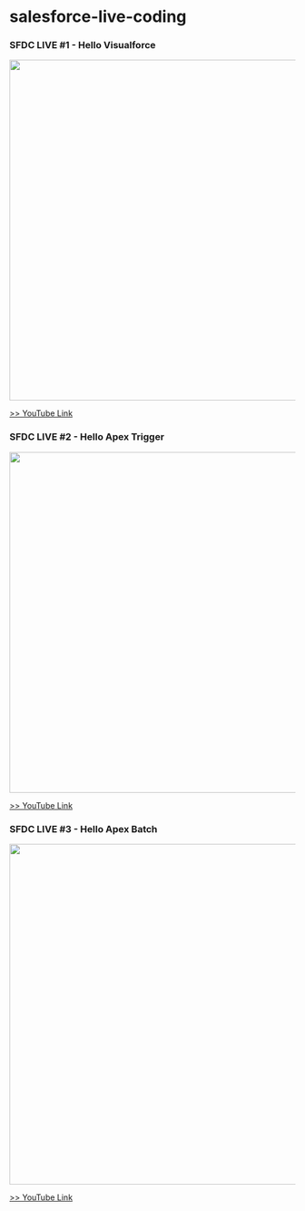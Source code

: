 # salesforce-live-coding
### SFDC LIVE #1 - Hello Visualforce
<img src="http://f.st-hatena.com/images/fotolife/t/tyoshikawa1106/20150731/20150731222156.png?1438348930" width="600" />

<a href="https://www.youtube.com/watch?v=ePMVZfFHQ0k">>> YouTube Link</a>
  
### SFDC LIVE #2 - Hello Apex Trigger
<img src="http://f.st-hatena.com/images/fotolife/t/tyoshikawa1106/20150731/20150731222521.png" width="600" />

<a href="https://www.youtube.com/watch?v=Vs7rtPSJr_E">>> YouTube Link</a>

### SFDC LIVE #3 - Hello Apex Batch
<img src="http://f.st-hatena.com/images/fotolife/t/tyoshikawa1106/20150914/20150914163952.png" width="600" />

<a href="https://www.youtube.com/watch?v=onQXlPhguHc">>> YouTube Link</a>
